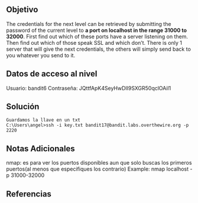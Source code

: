## Objetivo
The credentials for the next level can be retrieved by submitting the password of the current level to **a port on localhost in the range 31000 to 32000**. First find out which of these ports have a server listening on them. Then find out which of those speak SSL and which don’t. There is only 1 server that will give the next credentials, the others will simply send back to you whatever you send to it.
## Datos de acceso al nivel
Usuario: bandit6
Contraseña: JQttfApK4SeyHwDlI9SXGR50qclOAil1

## Solución
```
Guardamos la llave en un txt
C:\Users\angel>ssh -i key.txt bandit17@bandit.labs.overthewire.org -p 2220
```

## Notas Adicionales
nmap: es para ver los puertos disponibles aun que solo buscas los primeros puertos(al menos que especifiques los contrario)
	Example: nmap localhost -p 31000-32000
## Referencias
